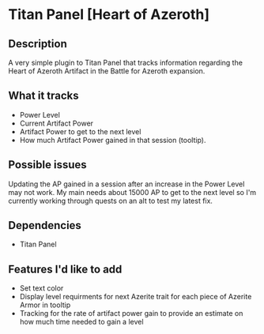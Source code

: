 Titan Panel [Heart of Azeroth]
==================

## Description
A very simple plugin to Titan Panel that tracks information regarding the Heart of Azeroth Artifact in the Battle for Azeroth expansion.

## What it tracks
* Power Level
* Current Artifact Power
* Artifact Power to get to the next level
* How much Artifact Power gained in that session (tooltip).

## Possible issues
Updating the AP gained in a session after an increase in the Power Level may not work. My main needs about 15000 AP to get to the next level so I'm currently working through quests on an alt to test my latest fix.

## Dependencies
* Titan Panel

## Features I'd like to add
* Set text color
* Display level requirments for next Azerite trait for each piece of Azerite Armor in tooltip
* Tracking for the rate of artifact power gain to provide an estimate on how much time needed to gain a level